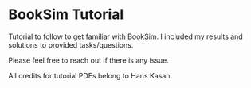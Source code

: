 # BookSim Tutorial

Tutorial to follow to get familiar with BookSim. I included my results and solutions to provided tasks/questions.

Please feel free to reach out if there is any issue.

All credits for tutorial PDFs belong to Hans Kasan.
